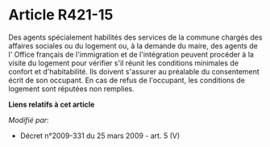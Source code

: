 # Article R421-15

Des agents spécialement habilités des services de la commune chargés des affaires sociales ou du logement ou, à la demande du
maire, des agents de l'          Office français de l'immigration et de l'intégration  peuvent procéder à la visite du
logement pour vérifier s'il réunit les conditions minimales de confort et d'habitabilité. Ils doivent s'assurer au préalable
du consentement écrit de son occupant. En cas de refus de l'occupant, les conditions de logement sont réputées non remplies.

**Liens relatifs à cet article**

_Modifié par_:

  - Décret n°2009-331 du 25 mars 2009 - art. 5 (V)
